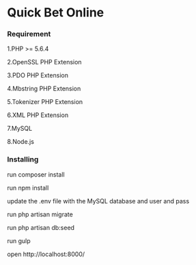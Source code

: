 # Quick Bet Online

### Requirement

1.PHP >= 5.6.4

2.OpenSSL PHP Extension

3.PDO PHP Extension

4.Mbstring PHP Extension

5.Tokenizer PHP Extension

6.XML PHP Extension

7.MySQL

8.Node.js

### Installing

run composer install

run npm install

update the .env file with the MySQL database and user and pass

run php artisan migrate

run php artisan db:seed

run gulp

open http://localhost:8000/ 

